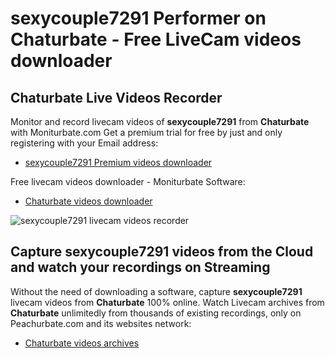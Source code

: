 # sexycouple7291 Performer on Chaturbate - Free LiveCam videos downloader

## Chaturbate Live Videos Recorder

Monitor and record livecam videos of **sexycouple7291** from **Chaturbate** with Moniturbate.com
Get a premium trial for free by just and only registering with your Email address:
* [sexycouple7291 Premium videos downloader](https://moniturbate.com/request-demo-licence-key.html)

Free livecam videos downloader - Moniturbate Software:
* [Chaturbate videos downloader](https://moniturbate.com/moniturbate-download-software.html)

![sexycouple7291 livecam videos recorder](https://peachurnet.com/templates/moniturbate-software.png)


## Capture sexycouple7291 videos from the Cloud and watch your recordings on Streaming

Without the need of downloading a software, capture **sexycouple7291** livecam videos from **Chaturbate** 100% online.
Watch Livecam archives from **Chaturbate** unlimitedly from thousands of existing recordings, only on Peachurbate.com and its websites network:
* [Chaturbate videos archives](https://peachurnet.com/)